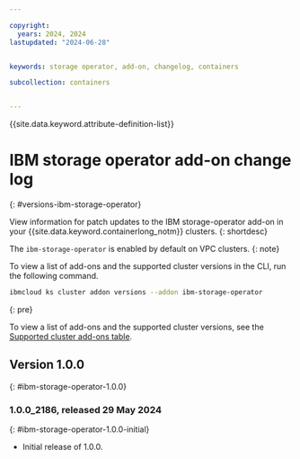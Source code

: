 ```yaml
---

copyright: 
  years: 2024, 2024
lastupdated: "2024-06-28"


keywords: storage operator, add-on, changelog, containers

subcollection: containers


---
```


{{site.data.keyword.attribute-definition-list}}



# IBM storage operator add-on change log 
{: #versions-ibm-storage-operator}

View information for patch updates to the IBM storage-operator add-on in your {{site.data.keyword.containerlong_notm}} clusters.
{: shortdesc}

The `ibm-storage-operator` is enabled by default on VPC clusters.
{: note}

To view a list of add-ons and the supported cluster versions in the CLI, run the following command.
```sh
ibmcloud ks cluster addon versions --addon ibm-storage-operator
```
{: pre}

To view a list of add-ons and the supported cluster versions, see the [Supported cluster add-ons table](/docs/containers?topic=containers-supported-cluster-addon-versions).

## Version 1.0.0
{: #ibm-storage-operator-1.0.0}


### 1.0.0_2186, released 29 May 2024
{: #ibm-storage-operator-1.0.0-initial}

- Initial release of 1.0.0.

